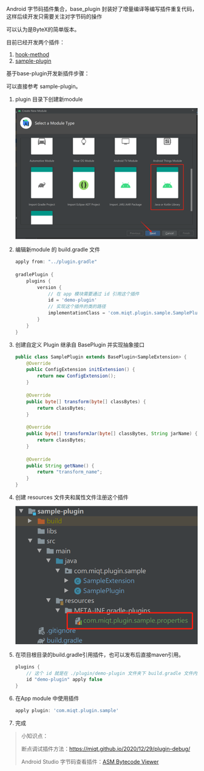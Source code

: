 Android 字节码插件集合，base_plugin 封装好了增量编译等编写插件重复代码，这样后续开发只需要关注对字节码的操作

可以认为是ByteX的简单版本。

目前已经开发两个插件：
1. [hook-method](/plugin/hook-method/readme.md)
1. [sample-plugin](/plugin/sample-plugin/readme.md)

基于base-plugin开发新插件步骤：

可以直接参考 sample-plugin。

1. plugin 目录下创建新module

   ![image-20210119111706251](./images/image-20210119111706251.png)

2. 编辑新module 的 build.gradle 文件

   ```groovy
   apply from: "../plugin.gradle"
   
   gradlePlugin {
       plugins {
           version {
               // 在 app 模块需要通过 id 引用这个插件
               id = 'demo-plugin'
               // 实现这个插件的类的路径
               implementationClass = 'com.miqt.plugin.sample.SamplePlugin'
           }
       }
   }
   ```

3. 创建自定义 Plugin 继承自 BasePlugin 并实现抽象接口

   ```java
   public class SamplePlugin extends BasePlugin<SampleExtension> {
       @Override
       public ConfigExtension initExtension() {
           return new ConfigExtension();
       }
   
       @Override
       public byte[] transform(byte[] classBytes) {
           return classBytes;
       }
   
       @Override
       public byte[] transformJar(byte[] classBytes, String jarName) {
           return classBytes;
       }
   
       @Override
       public String getName() {
           return "transform_name";
       }
   }
   ```

4. 创建 resources 文件夹和属性文件注册这个插件

   ![image-20210119112443231](./images/image-20210119112443231.png)

5. 在项目根目录的build.gradle引用插件，也可以发布后直接maven引用。

   ```groovy
   plugins {
       // 这个 id 就是在 ./plugin/demo-plugin 文件夹下 build.gradle 文件内定义的id
       id "demo-plugin" apply false
   }
   ```

6. 在App module 中使用插件

   ```groovy
   apply plugin: 'com.miqt.plugin.sample'
   ```

7. 完成

> 小知识点：
>
> 断点调试插件方法：https://miqt.github.io/2020/12/29/plugin-debug/
>
> Android Studio 字节码查看插件：[ASM Bytecode Viewer](https://plugins.jetbrains.com/plugin/14860-asm-bytecode-viewer-support-kotlin)

